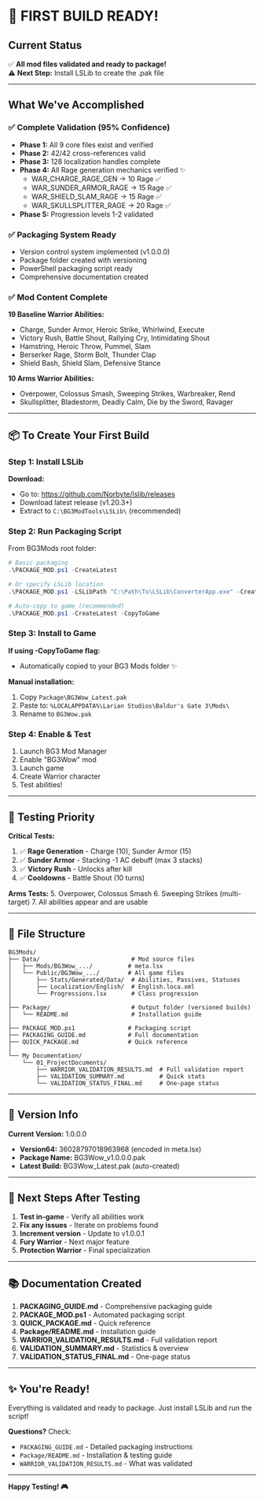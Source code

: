 # 🎉 FIRST BUILD READY!

## Current Status

✅ **All mod files validated and ready to package!**  
⚠️ **Next Step:** Install LSLib to create the .pak file

---

## What We've Accomplished

### ✅ Complete Validation (95% Confidence)
- **Phase 1:** All 9 core files exist and verified
- **Phase 2:** 42/42 cross-references valid
- **Phase 3:** 128 localization handles complete
- **Phase 4:** All Rage generation mechanics verified ✨
  - WAR_CHARGE_RAGE_GEN → 10 Rage ✅
  - WAR_SUNDER_ARMOR_RAGE → 15 Rage ✅
  - WAR_SHIELD_SLAM_RAGE → 15 Rage ✅
  - WAR_SKULLSPLITTER_RAGE → 20 Rage ✅
- **Phase 5:** Progression levels 1-2 validated

### ✅ Packaging System Ready
- Version control system implemented (v1.0.0.0)
- Package folder created with versioning
- PowerShell packaging script ready
- Comprehensive documentation created

### ✅ Mod Content Complete
**19 Baseline Warrior Abilities:**
- Charge, Sunder Armor, Heroic Strike, Whirlwind, Execute
- Victory Rush, Battle Shout, Rallying Cry, Intimidating Shout
- Hamstring, Heroic Throw, Pummel, Slam
- Berserker Rage, Storm Bolt, Thunder Clap
- Shield Bash, Shield Slam, Defensive Stance

**10 Arms Warrior Abilities:**
- Overpower, Colossus Smash, Sweeping Strikes, Warbreaker, Rend
- Skullsplitter, Bladestorm, Deadly Calm, Die by the Sword, Ravager

---

## 📦 To Create Your First Build

### Step 1: Install LSLib

**Download:**
- Go to: https://github.com/Norbyte/lslib/releases
- Download latest release (v1.20.3+)
- Extract to `C:\BG3ModTools\LSLib\` (recommended)

### Step 2: Run Packaging Script

From BG3Mods root folder:

```powershell
# Basic packaging
.\PACKAGE_MOD.ps1 -CreateLatest

# Or specify LSLib location
.\PACKAGE_MOD.ps1 -LSLibPath "C:\Path\To\LSLib\ConverterApp.exe" -CreateLatest

# Auto-copy to game (recommended)
.\PACKAGE_MOD.ps1 -CreateLatest -CopyToGame
```

### Step 3: Install to Game

**If using -CopyToGame flag:**
- Automatically copied to your BG3 Mods folder ✨

**Manual installation:**
1. Copy `Package\BG3Wow_Latest.pak`
2. Paste to: `%LOCALAPPDATA%\Larian Studios\Baldur's Gate 3\Mods\`
3. Rename to `BG3Wow.pak`

### Step 4: Enable & Test

1. Launch BG3 Mod Manager
2. Enable "BG3Wow" mod
3. Launch game
4. Create Warrior character
5. Test abilities!

---

## 🧪 Testing Priority

**Critical Tests:**
1. ✅ **Rage Generation** - Charge (10), Sunder Armor (15)
2. ✅ **Sunder Armor** - Stacking -1 AC debuff (max 3 stacks)
3. ✅ **Victory Rush** - Unlocks after kill
4. ✅ **Cooldowns** - Battle Shout (10 turns)

**Arms Tests:**
5. Overpower, Colossus Smash
6. Sweeping Strikes (multi-target)
7. All abilities appear and are usable

---

## 📁 File Structure

```
BG3Mods/
├── Data/                          # Mod source files
│   ├── Mods/BG3Wow_.../          # meta.lsx
│   └── Public/BG3Wow_.../        # All game files
│       ├── Stats/Generated/Data/  # Abilities, Passives, Statuses
│       ├── Localization/English/  # English.loca.xml
│       └── Progressions.lsx       # Class progression
│
├── Package/                       # Output folder (versioned builds)
│   └── README.md                  # Installation guide
│
├── PACKAGE_MOD.ps1               # Packaging script
├── PACKAGING_GUIDE.md            # Full documentation
├── QUICK_PACKAGE.md              # Quick reference
│
└── My Documentation/
    └── 01_ProjectDocuments/
        ├── WARRIOR_VALIDATION_RESULTS.md  # Full validation report
        ├── VALIDATION_SUMMARY.md          # Quick stats
        └── VALIDATION_STATUS_FINAL.md     # One-page status
```

---

## 🎯 Version Info

**Current Version:** 1.0.0.0
- **Version64:** 36028797018963968 (encoded in meta.lsx)
- **Package Name:** BG3Wow_v1.0.0.0.pak
- **Latest Build:** BG3Wow_Latest.pak (auto-created)

---

## 🚀 Next Steps After Testing

1. **Test in-game** - Verify all abilities work
2. **Fix any issues** - Iterate on problems found
3. **Increment version** - Update to v1.0.0.1
4. **Fury Warrior** - Next major feature
5. **Protection Warrior** - Final specialization

---

## 📚 Documentation Created

1. **PACKAGING_GUIDE.md** - Comprehensive packaging guide
2. **PACKAGE_MOD.ps1** - Automated packaging script
3. **QUICK_PACKAGE.md** - Quick reference
4. **Package/README.md** - Installation guide
5. **WARRIOR_VALIDATION_RESULTS.md** - Full validation report
6. **VALIDATION_SUMMARY.md** - Statistics & overview
7. **VALIDATION_STATUS_FINAL.md** - One-page status

---

## ✨ You're Ready!

Everything is validated and ready to package. Just install LSLib and run the script!

**Questions?** Check:
- `PACKAGING_GUIDE.md` - Detailed packaging instructions
- `Package/README.md` - Installation & testing guide
- `WARRIOR_VALIDATION_RESULTS.md` - What was validated

---

**Happy Testing! 🎮**
